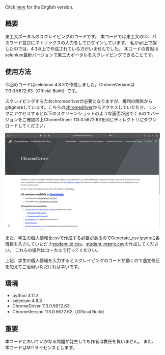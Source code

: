 Click [here](README.md) for the English version.

## 概要
東工大ポータルのスクレイピングのコードです。
本コードでは東工大のID、パスワード並びにマトリックスの入力をしてログインしています。
私がgit上で探した中では、4.3以上で作成されている方がいませんでした。
本コードの貢献はselenium最新バージョンで東工大ポータルをスクレイピングできることです。

## 使用方法
今回のコードはselenium 4.8.3で作成しました。ChromeVersionは113.0.5672.63（Official Build）です。

スクレイピングするためchromedriverが必要となりますが、権利の関係からgitignoreしています。こちらの[chromedriver](https://chromedriver.chromium.org)からアクセスしていただき、リンクにアクセスすると以下のスクリーンショットのような画面が出てくるのでバージョンをご確認の上ChromeDriver 113.0.5672.63を同じディレクトリにダウンロードしてください。

![screenshot](screenshot.png)

また、学生の個人情報をcsvで作成する必要があるのでGenerate_csv.ipynbに各情報を入力していただき[student_id.csv](student_info/student_id.csv)、[student_matrix.csv](student_info/student_matrix.csv)を作成してください。
これらの操作はローカルで行ってください。

上記、学生の個人情報を入力するとスクレイピングのコードが動くので適宜修正を加えてご活用いただければ幸いです。

## 環境
- python  3.11.2
- selenium    4.8.3
- ChromeDriver    113.0.5672.63
- ChromeVersion   113.0.5672.63（Official Build）


## 重要
本コードにおいていかなる問題が発生しても作者は責任を負いません。
また、本コードはMITライセンスとします。